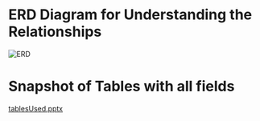 # ERD Diagram for Understanding the Relationships
![ERD](https://user-images.githubusercontent.com/77080621/130872571-8a237397-dbcf-452f-9369-94d19510ff32.PNG)

# Snapshot of Tables with all fields
[tablesUsed.pptx](https://github.com/Sumatibd/SSRS_Matrix_Dropdown_Report/files/7050393/tablesUsed.pptx)
